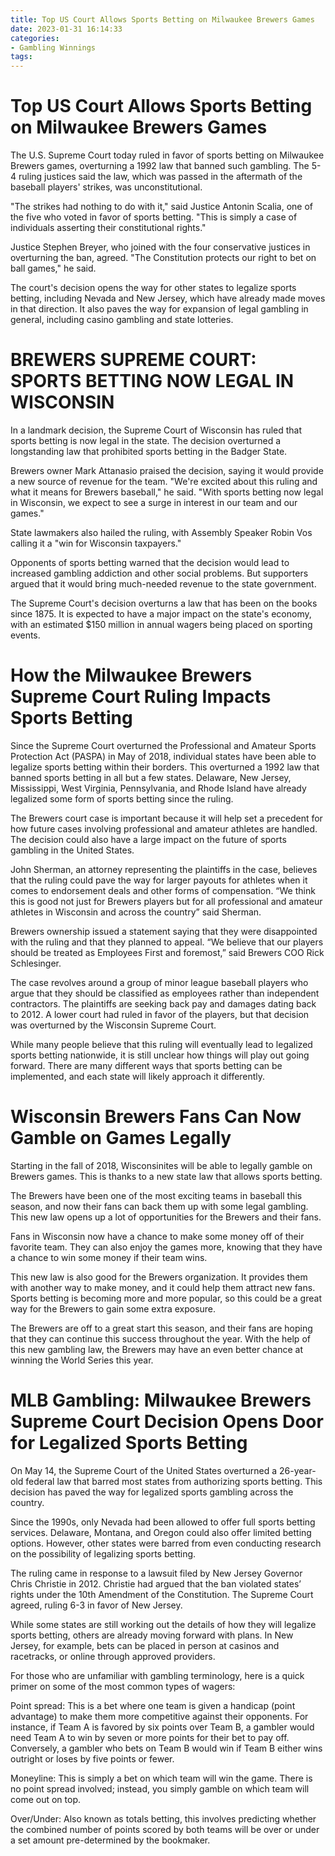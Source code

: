 ```yaml
---
title: Top US Court Allows Sports Betting on Milwaukee Brewers Games
date: 2023-01-31 16:14:33
categories:
- Gambling Winnings
tags:
---
```



#  Top US Court Allows Sports Betting on Milwaukee Brewers Games

The U.S. Supreme Court today ruled in favor of sports betting on Milwaukee Brewers games, overturning a 1992 law that banned such gambling. The 5-4 ruling justices said the law, which was passed in the aftermath of the baseball players' strikes, was unconstitutional.

"The strikes had nothing to do with it," said Justice Antonin Scalia, one of the five who voted in favor of sports betting. "This is simply a case of individuals asserting their constitutional rights."

Justice Stephen Breyer, who joined with the four conservative justices in overturning the ban, agreed. "The Constitution protects our right to bet on ball games," he said.

The court's decision opens the way for other states to legalize sports betting, including Nevada and New Jersey, which have already made moves in that direction. It also paves the way for expansion of legal gambling in general, including casino gambling and state lotteries.

#  BREWERS SUPREME COURT: SPORTS BETTING NOW LEGAL IN WISCONSIN

In a landmark decision, the Supreme Court of Wisconsin has ruled that sports betting is now legal in the state. The decision overturned a longstanding law that prohibited sports betting in the Badger State.

Brewers owner Mark Attanasio praised the decision, saying it would provide a new source of revenue for the team. "We're excited about this ruling and what it means for Brewers baseball," he said. "With sports betting now legal in Wisconsin, we expect to see a surge in interest in our team and our games."

State lawmakers also hailed the ruling, with Assembly Speaker Robin Vos calling it a "win for Wisconsin taxpayers."

Opponents of sports betting warned that the decision would lead to increased gambling addiction and other social problems. But supporters argued that it would bring much-needed revenue to the state government.

The Supreme Court's decision overturns a law that has been on the books since 1875. It is expected to have a major impact on the state's economy, with an estimated $150 million in annual wagers being placed on sporting events.

#  How the Milwaukee Brewers Supreme Court Ruling Impacts Sports Betting 

Since the Supreme Court overturned the Professional and Amateur Sports Protection Act (PASPA) in May of 2018, individual states have been able to legalize sports betting within their borders. This overturned a 1992 law that banned sports betting in all but a few states. Delaware, New Jersey, Mississippi, West Virginia, Pennsylvania, and Rhode Island have already legalized some form of sports betting since the ruling.

The Brewers court case is important because it will help set a precedent for how future cases involving professional and amateur athletes are handled. The decision could also have a large impact on the future of sports gambling in the United States.

John Sherman, an attorney representing the plaintiffs in the case, believes that the ruling could pave the way for larger payouts for athletes when it comes to endorsement deals and other forms of compensation. “We think this is good not just for Brewers players but for all professional and amateur athletes in Wisconsin and across the country” said Sherman.

Brewers ownership issued a statement saying that they were disappointed with the ruling and that they planned to appeal. “We believe that our players should be treated as Employees First and foremost,” said Brewers COO Rick Schlesinger.

The case revolves around a group of minor league baseball players who argue that they should be classified as employees rather than independent contractors. The plaintiffs are seeking back pay and damages dating back to 2012. A lower court had ruled in favor of the players, but that decision was overturned by the Wisconsin Supreme Court.

While many people believe that this ruling will eventually lead to legalized sports betting nationwide, it is still unclear how things will play out going forward. There are many different ways that sports betting can be implemented, and each state will likely approach it differently.

#  Wisconsin Brewers Fans Can Now Gamble on Games Legally 

Starting in the fall of 2018, Wisconsinites will be able to legally gamble on Brewers games. This is thanks to a new state law that allows sports betting.

The Brewers have been one of the most exciting teams in baseball this season, and now their fans can back them up with some legal gambling. This new law opens up a lot of opportunities for the Brewers and their fans.

Fans in Wisconsin now have a chance to make some money off of their favorite team. They can also enjoy the games more, knowing that they have a chance to win some money if their team wins.

This new law is also good for the Brewers organization. It provides them with another way to make money, and it could help them attract new fans. Sports betting is becoming more and more popular, so this could be a great way for the Brewers to gain some extra exposure.

The Brewers are off to a great start this season, and their fans are hoping that they can continue this success throughout the year. With the help of this new gambling law, the Brewers may have an even better chance at winning the World Series this year.

#  MLB Gambling: Milwaukee Brewers Supreme Court Decision Opens Door for Legalized Sports Betting

On May 14, the Supreme Court of the United States overturned a 26-year-old federal law that barred most states from authorizing sports betting. This decision has paved the way for legalized sports gambling across the country.

Since the 1990s, only Nevada had been allowed to offer full sports betting services. Delaware, Montana, and Oregon could also offer limited betting options. However, other states were barred from even conducting research on the possibility of legalizing sports betting.

The ruling came in response to a lawsuit filed by New Jersey Governor Chris Christie in 2012. Christie had argued that the ban violated states’ rights under the 10th Amendment of the Constitution. The Supreme Court agreed, ruling 6-3 in favor of New Jersey.

While some states are still working out the details of how they will legalize sports betting, others are already moving forward with plans. In New Jersey, for example, bets can be placed in person at casinos and racetracks, or online through approved providers.

For those who are unfamiliar with gambling terminology, here is a quick primer on some of the most common types of wagers:

Point spread: This is a bet where one team is given a handicap (point advantage) to make them more competitive against their opponents. For instance, if Team A is favored by six points over Team B, a gambler would need Team A to win by seven or more points for their bet to pay off. Conversely, a gambler who bets on Team B would win if Team B either wins outright or loses by five points or fewer.

Moneyline: This is simply a bet on which team will win the game. There is no point spread involved; instead, you simply gamble on which team will come out on top.

Over/Under: Also known as totals betting, this involves predicting whether the combined number of points scored by both teams will be over or under a set amount pre-determined by the bookmaker.